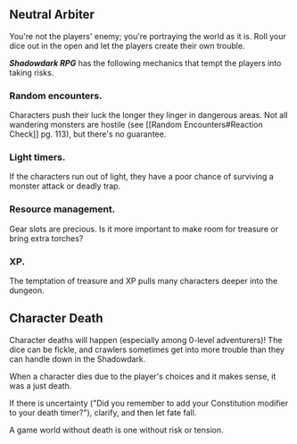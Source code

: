 ## Neutral Arbiter
You're not the players' enemy; you're portraying the world as it is. Roll your dice out in the open and let the players create their own trouble.

**_Shadowdark RPG_** has the following mechanics that tempt the players into taking risks.

### Random encounters.
Characters push their luck the longer they linger in dangerous areas. Not all wandering monsters are hostile (see [[Random Encounters#Reaction Check]] pg. 113), but there's no guarantee.

### Light timers.
If the characters run out of light, they have a poor chance of surviving a monster attack or deadly trap.

### Resource management.
Gear slots are precious. Is it more important to make room for treasure or bring extra torches?

### XP.
The temptation of treasure and XP pulls many characters deeper into the dungeon.

## Character Death
Character deaths will happen (especially among 0-level adventurers)! The dice can be fickle, and crawlers sometimes get into more trouble than they can handle down in the Shadowdark.

When a character dies due to the player's choices and it makes sense, it was a just death.

If there is uncertainty ("Did you remember to add your Constitution modifier to your death timer?"), clarify, and then let fate fall.

A game world without death is one without risk or tension.